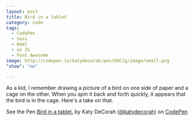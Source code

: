 ```yaml
---
layout: post
title: Bird in a tablet
category: code
tags: 
  - CodePen
  - Sass
  - Haml
  - no JS
  - Font Awesome
image: http://codepen.io/katydecorah/pen/DHCJg/image/small.png
"show": "no"

---
```

As a kid, I remember drawing a picture of a bird on one side of paper and a cage on the other. When you spin it back and forth quickly, it appears that the bird is in the cage. Here's a take on that.

<p data-height="500" data-theme-id="97" data-slug-hash="DHCJg" data-user="katydecorah" data-default-tab="result" class='codepen'>See the Pen <a href='http://codepen.io/katydecorah/pen/DHCJg'>Bird in a tablet.</a> by Katy DeCorah (<a href='http://codepen.io/katydecorah'>@katydecorah</a>) on <a href='http://codepen.io'>CodePen</a></p>
